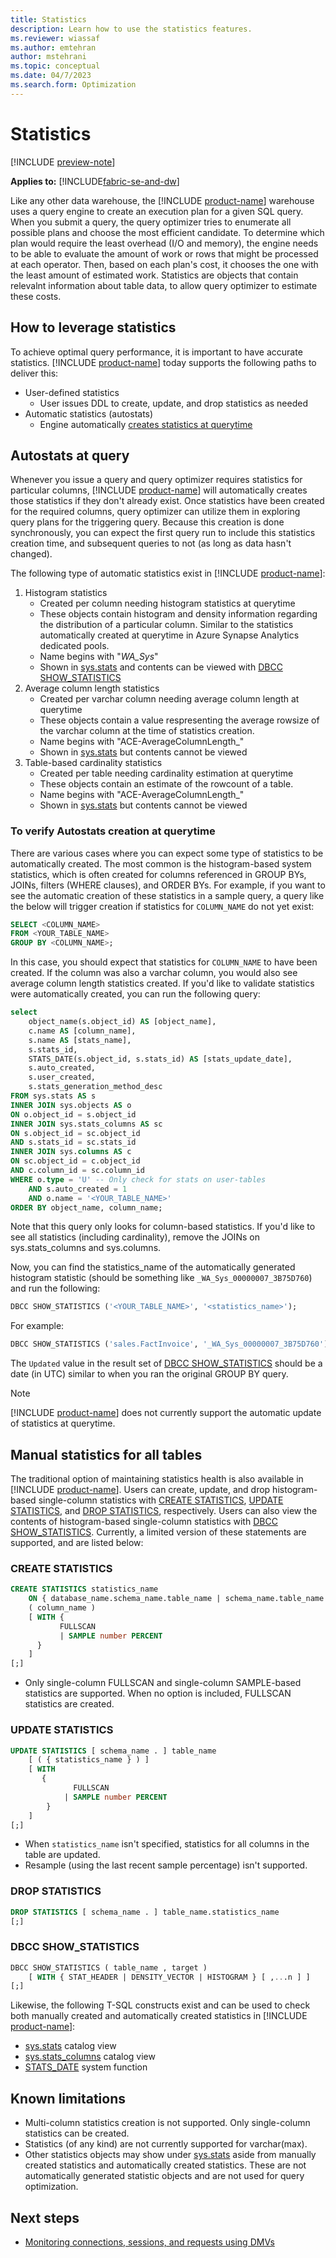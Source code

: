 ```yaml
---
title: Statistics
description: Learn how to use the statistics features.
ms.reviewer: wiassaf
ms.author: emtehran
author: mstehrani
ms.topic: conceptual
ms.date: 04/7/2023
ms.search.form: Optimization
---
```


# Statistics

[!INCLUDE [preview-note](../includes/preview-note.md)]

**Applies to:** [!INCLUDE[fabric-se-and-dw](includes/applies-to-version/fabric-se-and-dw.md)]

Like any other data warehouse, the [!INCLUDE [product-name](../includes/product-name.md)] warehouse uses a query engine to create an execution plan for a given SQL query. When you submit a query, the query optimizer tries to enumerate all possible plans and choose the most efficient candidate. To determine which plan would require the least overhead (I/O and memory), the engine needs to be able to evaluate the amount of work or rows that might be processed at each operator. Then, based on each plan's cost, it chooses the one with the least amount of estimated work. Statistics are objects that contain relevalnt information about table data, to allow query optimizer to estimate these costs.

## How to leverage statistics

To achieve optimal query performance, it is important to have accurate statistics. [!INCLUDE [product-name](../includes/product-name.md)] today supports the following paths to deliver this:

- User-defined statistics
    - User issues DDL to create, update, and drop statistics as needed
- Automatic statistics (autostats)
    - Engine automatically [creates statistics at querytime](#autostats-at-query)

## Autostats at query

Whenever you issue a query and query optimizer requires statistics for particular columns, [!INCLUDE [product-name](../includes/product-name.md)] will automatically creates those statistics if they don't already exist. Once statistics have been created for the required columns, query optimizer can utilize them in exploring query plans for the triggering query. Because this creation is done synchronously, you can expect the first query run to include this statistics creation time, and subsequent queries to not (as long as data hasn't changed).

The following type of automatic statistics exist in [!INCLUDE [product-name](../includes/product-name.md)]:
1. Histogram statistics
    - Created per column needing histogram statistics at querytime
    - These objects contain histogram and density information regarding the distribution of a particular column. Similar to the statistics automatically created at querytime in Azure Synapse Analytics dedicated pools.
    - Name begins with "_WA_Sys_"
    - Shown in [sys.stats](/sql/relational-databases/system-catalog-views/sys-stats-transact-sql) and contents can be viewed with [DBCC SHOW_STATISTICS](/sql/t-sql/database-console-commands/dbcc-show-statistics-transact-sql)
2. Average column length statistics
    - Created per varchar column needing average column length at querytime
    - These objects contain a value respresenting the average rowsize of the varchar column at the time of statistics creation.
    - Name begins with "ACE-AverageColumnLength_"
    - Shown in [sys.stats](/sql/relational-databases/system-catalog-views/sys-stats-transact-sql) but contents cannot be viewed
3. Table-based cardinality statistics
    - Created per table needing cardinality estimation at querytime
    - These objects contain an estimate of the rowcount of a table.
    - Name begins with "ACE-AverageColumnLength_"
    - Shown in [sys.stats](/sql/relational-databases/system-catalog-views/sys-stats-transact-sql) but contents cannot be viewed

### To verify Autostats creation at querytime

There are various cases where you can expect some type of statistics to be automatically created. The most common is the histogram-based system statistics, which is often created for columns referenced in GROUP BYs, JOINs, filters (WHERE clauses), and ORDER BYs. For example, if you want to see the automatic creation of these statistics in a sample query, a query like the below will trigger creation if statistics for `COLUMN_NAME` do not yet exist:

```sql
SELECT <COLUMN_NAME>
FROM <YOUR_TABLE_NAME>
GROUP BY <COLUMN_NAME>;
```

In this case, you should expect that statistics for `COLUMN_NAME` to have been created. If the column was also a varchar column, you would also see average column length statistics created. If you'd like to validate statistics were automatically created, you can run the following query:

```sql
select
    object_name(s.object_id) AS [object_name],
	c.name AS [column_name],
    s.name AS [stats_name],
    s.stats_id,
    STATS_DATE(s.object_id, s.stats_id) AS [stats_update_date], 
    s.auto_created,
    s.user_created,
    s.stats_generation_method_desc 
FROM sys.stats AS s 
INNER JOIN sys.objects AS o 
ON o.object_id = s.object_id 
INNER JOIN sys.stats_columns AS sc 
ON s.object_id = sc.object_id 
AND s.stats_id = sc.stats_id 
INNER JOIN sys.columns AS c 
ON sc.object_id = c.object_id 
AND c.column_id = sc.column_id
WHERE o.type = 'U' -- Only check for stats on user-tables
	AND s.auto_created = 1
	AND o.name = '<YOUR_TABLE_NAME>'
ORDER BY object_name, column_name;
```

Note that this query only looks for column-based statistics. If you'd like to see all statistics (including cardinality), remove the JOINs on sys.stats_columns and sys.columns.

Now, you can find the statistics_name of the automatically generated histogram statistic (should be something like `_WA_Sys_00000007_3B75D760`) and run the following:

```sql
DBCC SHOW_STATISTICS ('<YOUR_TABLE_NAME>', '<statistics_name>');
```

For example:

```sql
DBCC SHOW_STATISTICS ('sales.FactInvoice', '_WA_Sys_00000007_3B75D760');
```

The `Updated` value in the result set of [DBCC SHOW_STATISTICS](/sql/t-sql/database-console-commands/dbcc-show-statistics-transact-sql) should be a date (in UTC) similar to when you ran the original GROUP BY query.

> [!NOTE]
> [!INCLUDE [product-name](../includes/product-name.md)] does not currently support the automatic update of statistics at querytime.

## Manual statistics for all tables

The traditional option of maintaining statistics health is also available in [!INCLUDE [product-name](../includes/product-name.md)]. Users can create, update, and drop histogram-based single-column statistics with [CREATE STATISTICS](/sql/t-sql/statements/create-statistics-transact-sql), [UPDATE STATISTICS](/sql/t-sql/statements/update-statistics-transact-sql), and [DROP STATISTICS](/sql/t-sql/statements/drop-statistics-transact-sql), respectively. Users can also view the contents of histogram-based single-column statistics with [DBCC SHOW_STATISTICS](/sql/t-sql/database-console-commands/dbcc-show-statistics-transact-sql). Currently, a limited version of these statements are supported, and are listed below:

### CREATE STATISTICS

```sql
CREATE STATISTICS statistics_name
    ON { database_name.schema_name.table_name | schema_name.table_name | table_name }
    ( column_name )
    [ WITH {
           FULLSCAN
           | SAMPLE number PERCENT
      }
    ]
[;]
```

- Only single-column FULLSCAN and single-column SAMPLE-based statistics are supported. When no option is included, FULLSCAN statistics are created.

### UPDATE STATISTICS

```sql
UPDATE STATISTICS [ schema_name . ] table_name
    [ ( { statistics_name } ) ]
    [ WITH
       {
              FULLSCAN
            | SAMPLE number PERCENT
        }
    ]
[;]
```

- When `statistics_name` isn't specified, statistics for all columns in the table are updated.
- Resample (using the last recent sample percentage) isn't supported.

### DROP STATISTICS

```sql
DROP STATISTICS [ schema_name . ] table_name.statistics_name
[;]
```

### DBCC SHOW_STATISTICS

```sql
DBCC SHOW_STATISTICS ( table_name , target )
    [ WITH { STAT_HEADER | DENSITY_VECTOR | HISTOGRAM } [ ,...n ] ]
[;]
```

Likewise, the following T-SQL constructs exist and can be used to check both manually created and automatically created statistics in [!INCLUDE [product-name](../includes/product-name.md)]:

- [sys.stats](/sql/relational-databases/system-catalog-views/sys-stats-transact-sql) catalog view
- [sys.stats_columns](/sql/relational-databases/system-catalog-views/sys-stats-columns-transact-sql) catalog view
- [STATS_DATE](/sql/t-sql/functions/stats-date-transact-sql) system function

## Known limitations

- Multi-column statistics creation is not supported. Only single-column statistics can be created.
- Statistics (of any kind) are not currently supported for varchar(max).
- Other statistics objects may show under [sys.stats](/sql/relational-databases/system-catalog-views/sys-stats-transact-sql) aside from manually created statistics and automatically created statistics. These are not automatically generated statistic objects and are not used for query optimization.

## Next steps

- [Monitoring connections, sessions, and requests using DMVs](monitor-using-dmv.md)
